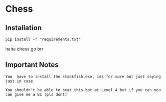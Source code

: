 # Chess
## Installation
`pip install -r "requirements.txt"`

haha chess go brr

## Important Notes
`You  have to install the stockfish.exe, idk for sure but just saying just in case`

`You shouldn't be able to beat this bot at Level 4 but if you can you can give me a B1 (pls dont)`
